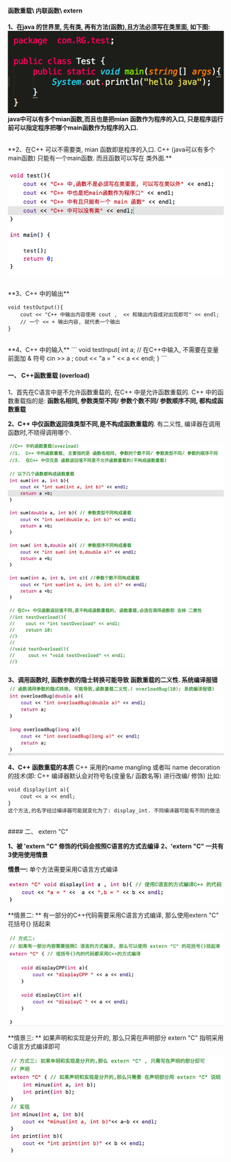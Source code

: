 #### 函数重载\ 内联函数\ extern

**1、在java 的世界里, 先有类, 再有方法(函数),且方法必须写在类里面, 如下图:
![](/assets/helloJava.png)
java中可以有多个mian函数,而且也是把mian 函数作为程序的入口, 只是程序运行前可以指定程序把哪个main函数作为程序的入口.**


<br>
**2、在C++ 可以不需要类, mian 函数即是程序的入口. C++ (java可以有多个main函数) 只能有一个main函数. 而且函数可以写在 类外面.**

![](/assets/Snip20190110_2.png)

<br>
**3、C++ 中的输出**

```
void testOutput(){
    cout << "C++ 中输出内容使用 cout ,  << 和输出内容成对出现即可" << endl;
    // 一个 << + 输出内容, 就代表一个输出
}
```

<br>
**4、C++ 中的输入**
```
void testInput{
    int a;
    // 在C++中输入, 不需要在变量前面加 & 符号
    cin >> a ;
    cout << "a = " << a << endl;
}
```


#### 一、 C++函数重载 (overload)

1、首先在C语言中是不允许函数重载的, 在C++ 中是允许函数重载的.
C++ 中的函数重载指的是: **函数名相同, 参数类型不同/ 参数个数不同/ 参数顺序不同, 都构成函数重载**

**2、C++ 中仅函数返回值类型不同,是不构成函数重载的**. 有二义性, 编译器在调用函数时,不晓得调用哪个.

![](/assets/Snip20190109_5.png)

**3、调用函数时, 函数参数的隐士转换可能导致 函数重载的二义性. 系统编译报错**
![](/assets/Snip20190110_9.png)


**4、C++ 函数重载的本质**
C++ 采用的name mangling 或者叫 name decoration的技术(即: C++ 编译器默认会对符号名(变量名/ 函数名等) 进行改编/ 修饰)
比如:
```
void display(int a){
    cout << a << endl;
}
这个方法,的名字经过编译器可能就变化为了: display_int. 不同编译器可能有不同的做法
```




<br>
#### 二、 extern "C"

**1、被 'extern "C" 修饰的代码会按照C语言的方式去编译**
**2、'extern "C" 一共有3使用使用情景**

**情景一:**
单个方法需要采用C语言方式编译

![](/assets/Snip20190110_1.png)

**情景二: **
有一部分的C++代码需要采用C语言方式编译, 那么使用extern "C" 花括号{} 括起来

![](/assets/Snip20190110_3.png)

**情景三: **
如果声明和实现是分开的, 那么只需在声明部分 extern "C" 指明采用C语言方式编译即可 

![](/assets/Snip20190110_4.png)






